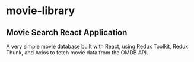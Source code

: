 # movie-library
## Movie Search React Application 

A very simple movie database built with React, using Redux Toolkit, Redux Thunk, and Axios to fetch movie data from the OMDB API.
